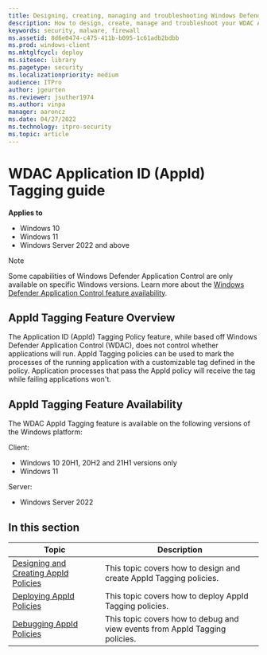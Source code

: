 ```yaml
---
title: Designing, creating, managing and troubleshooting Windows Defender Application Control AppId Tagging policies (Windows)
description: How to design, create, manage and troubleshoot your WDAC AppId Tagging policies
keywords: security, malware, firewall
ms.assetid: 8d6e0474-c475-411b-b095-1c61adb2bdbb
ms.prod: windows-client
ms.mktglfcycl: deploy
ms.sitesec: library
ms.pagetype: security
ms.localizationpriority: medium
audience: ITPro
author: jgeurten
ms.reviewer: jsuther1974
ms.author: vinpa
manager: aaroncz
ms.date: 04/27/2022
ms.technology: itpro-security
ms.topic: article
---
```


# WDAC Application ID (AppId) Tagging guide

**Applies to**

- Windows 10
- Windows 11
- Windows Server 2022 and above

> [!NOTE]
> Some capabilities of Windows Defender Application Control are only available on specific Windows versions. Learn more about the [Windows Defender Application Control feature availability](../feature-availability.md).

## AppId Tagging Feature Overview

The Application ID (AppId) Tagging Policy feature, while based off Windows Defender Application Control (WDAC), does not control whether applications will run. AppId Tagging policies can be used to mark the processes of the running application with a customizable tag defined in the policy. Application processes that pass the AppId policy will receive the tag while failing applications won't. 

## AppId Tagging Feature Availability

The WDAC AppId Tagging feature is available on the following versions of the Windows platform: 

Client: 
- Windows 10 20H1, 20H2 and 21H1 versions only
- Windows 11

Server: 
- Windows Server 2022

## In this section

| Topic | Description |
| - | - |
| [Designing and Creating AppId Policies](design-create-appid-tagging-policies.md) | This topic covers how to design and create AppId Tagging policies. |
| [Deploying AppId Policies](deploy-appid-tagging-policies.md) | This topic covers how to deploy AppId Tagging policies. |
| [Debugging AppId Policies](debugging-operational-guide-appid-tagging-policies.md) | This topic covers how to debug and view events from AppId Tagging policies. |
